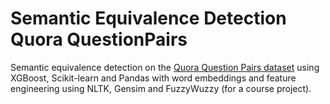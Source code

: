 # Semantic Equivalence Detection Quora QuestionPairs

Semantic equivalence detection on the [Quora Question Pairs dataset](https://www.kaggle.com/datasets/quora/question-pairs-dataset) using XGBoost, Scikit-learn and Pandas with word embeddings and feature engineering using NLTK, Gensim and FuzzyWuzzy (for a course project).
